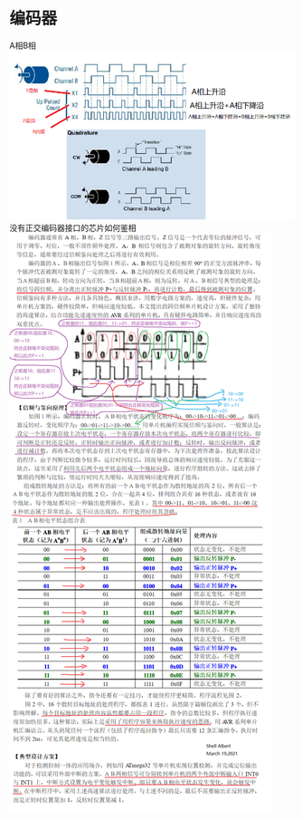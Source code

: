 # 编码器
A相B相
![1](https://github.com/ShellAlbert/ShellAlbert.github.io/blob/master/hardware/motor/encoder/enc1.png)
没有正交编码器接口的芯片如何鉴相
![2](https://github.com/ShellAlbert/ShellAlbert.github.io/blob/master/hardware/motor/encoder/enc2.png)
